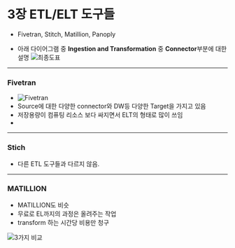 # 3장 ETL/ELT 도구들
- Fivetran, Stitch, Matillion, Panoply

- 아래 다이어그램 중 **Ingestion and Transformation** 중 **Connector**부분에 대한 설명
![최종도표](https://img1.daumcdn.net/thumb/R1280x0.fjpg/?fname=http://t1.daumcdn.net/brunch/service/user/3hD/image/Pooto4-Wi0R5dsKZCrFkh5mCSEM)

---

### Fivetran
- ![Fivetran](https://diffzi.com/wp-content/uploads/2018/11/OLTP-vs.-OLAP.png)
- Source에 대한 다양한 connector와 DW등 다양한 Target을 가지고 있음
- 저장용량이 컴퓨팅 리소스 보다 싸지면서 ELT의 형태로 많이 쓰임
- 

---

### Stich
- 다른 ETL 도구들과 다르지 않음. 

---

### MATILLION
- MATILLION도 비슷
- 무료로 EL까지의 과정은 올려주는 작업
- transform 하는 시간당 비용만 청구

![3가지 비교](https://assets.website-files.com/5e6f9b297ef3941db2593ba1/602ba923d69b59a96b92b14a_Screenshot%202021-02-16%20at%2012.13.16.png)